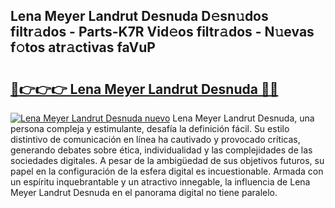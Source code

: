 ## Lena Meyer Landrut Desnuda D𝚎sn𝚞dos filtr𝚊dos - Parts-K7R Vid𝚎os filtr𝚊dos - N𝚞evas f𝚘tos atr𝚊ctivas faVuP

# <h2><a href="http://mb8weg.tromn.icu/?c=Lena+Meyer+Landrut+Desnuda">🔗👉👉👉 Lena Meyer Landrut Desnuda 🔗🔗</a></h2>

[![Lena Meyer Landrut Desnuda nuevo](https://i.imgur.com/pEAQMta.gif)](http://mb8weg.tromn.icu/?c=Lena+Meyer+Landrut+Desnuda)
Lena Meyer Landrut Desnuda, una persona compleja y estimulante, desafía la definición fácil. Su estilo distintivo de comunicación en línea ha cautivado y provocado críticas, generando debates sobre ética, individualidad y las complejidades de las sociedades digitales. A pesar de la ambigüedad de sus objetivos futuros, su papel en la configuración de la esfera digital es incuestionable. Armada con un espíritu inquebrantable y un atractivo innegable, la influencia de Lena Meyer Landrut Desnuda en el panorama digital no tiene paralelo.
